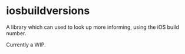 # iosbuildversions
A library which can used to look up more informing, using the iOS build number.

Currently a WIP.